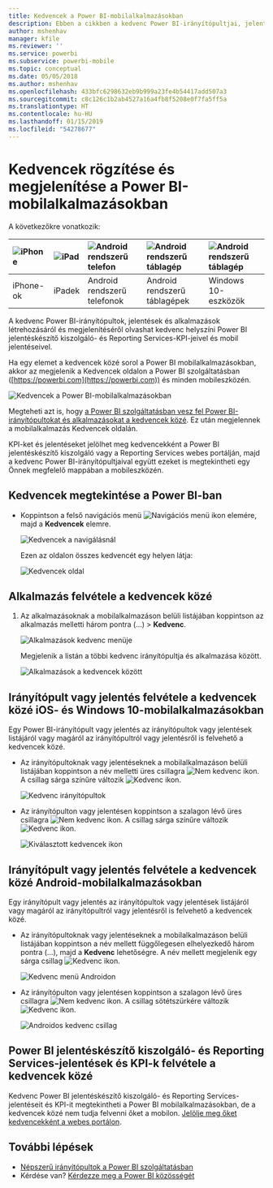 ```yaml
---
title: Kedvencek a Power BI-mobilalkalmazásokban
description: Ebben a cikkben a kedvenc Power BI-irányítópultjai, jelentései, alkalmazásai, valamint Power BI jelentéskészítő kiszolgáló- és Reporting Services-jelentései és fő teljesítménymutatói (KPI-k) mobilalkalmazásokban való rögzítéséről és megtekintéséről olvashat.
author: mshenhav
manager: kfile
ms.reviewer: ''
ms.service: powerbi
ms.subservice: powerbi-mobile
ms.topic: conceptual
ms.date: 05/05/2018
ms.author: mshenhav
ms.openlocfilehash: 433bfc6298632eb9b999a23fe4b54417add507a3
ms.sourcegitcommit: c8c126c1b2ab4527a16a4fb8f5208e0f7fa5ff5a
ms.translationtype: HT
ms.contentlocale: hu-HU
ms.lasthandoff: 01/15/2019
ms.locfileid: "54278677"
---
```

# <a name="make-and-view-favorites-in-the-power-bi-mobile-apps"></a>Kedvencek rögzítése és megjelenítése a Power BI-mobilalkalmazásokban
A következőkre vonatkozik:

| ![iPhone](./media/mobile-apps-favorites/iphone-logo-50-px.png) | ![iPad](./media/mobile-apps-favorites/ipad-logo-50-px.png) | ![Android rendszerű telefon](./media/mobile-apps-favorites/android-phone-logo-50-px.png) | ![Android rendszerű táblagép](./media/mobile-apps-favorites/android-tablet-logo-50-px.png) | ![Android rendszerű táblagép](./media/mobile-apps-favorites/win-10-logo-50-px.png) |
|:--- |:--- |:--- |:--- |:--- |
| iPhone-ok |iPadek |Android rendszerű telefonok |Android rendszerű táblagépek |Windows 10-eszközök |

A kedvenc Power BI-irányítópultok, jelentések és alkalmazások létrehozásáról és megjelenítéséről olvashat kedvenc helyszíni Power BI jelentéskészítő kiszolgáló- és Reporting Services-KPI-jeivel és mobil jelentéseivel.

Ha egy elemet a kedvencek közé sorol a Power BI mobilalkalmazásokban, akkor az megjelenik a Kedvencek oldalon a Power BI szolgáltatásban ([https://powerbi.com](https://powerbi.com)) és minden mobileszközén. 

![Kedvencek a Power BI-mobilalkalmazásokban](./media/mobile-apps-favorites/power-bi-android-favorites-reports.png)


Megteheti azt is, hogy [a Power BI szolgáltatásban vesz fel Power BI-irányítópultokat és alkalmazásokat a kedvencek közé](../end-user-favorite.md). Ez után megjelennek a mobilalkalmazás Kedvencek oldalán.

KPI-ket és jelentéseket jelölhet meg kedvencekként a Power BI jelentéskészítő kiszolgáló vagy a Reporting Services webes portálján, majd a kedvenc Power BI-irányítópultjaival együtt ezeket is megtekintheti egy Önnek megfelelő mappában a mobileszközén.

## <a name="view-your-power-bi-favorites"></a>Kedvencek megtekintése a Power BI-ban
* Koppintson a felső navigációs menü ![Navigációs menü ikon](./media/mobile-apps-favorites/power-bi-iphone-global-nav-button.png) elemére, majd a **Kedvencek** elemre.
  
  ![Kedvencek a navigálásnál](./media/mobile-apps-favorites/power-bi-ipad-faves-pbi-report-server.png)
  
  Ezen az oldalon összes kedvencét egy helyen látja:
  
  ![Kedvencek oldal](./media/mobile-apps-favorites/power-bi-ipad-favorites.png)

## <a name="make-an-app-a-favorite"></a>Alkalmazás felvétele a kedvencek közé
1. Az alkalmazásoknak a mobilalkalmazáson belüli listájában koppintson az alkalmazás melletti három pontra (...) > **Kedvenc**.
   
    ![Alkalmazások kedvenc menüje](./media/mobile-apps-favorites/power-bi-android-favorite-app-ellipsis.png)
   
    Megjelenik a listán a többi kedvenc irányítópultja és alkalmazása között.
   
    ![Alkalmazások a kedvencek között](./media/mobile-apps-favorites/power-bi-android-favorite-apps.png)

## <a name="make-a-dashboard-or-report-a-favorite-in-the-ios-and-windows-10-mobile-apps"></a>Irányítópult vagy jelentés felvétele a kedvencek közé iOS- és Windows 10-mobilalkalmazásokban
Egy Power BI-irányítópult vagy jelentés az irányítópultok vagy jelentések listájáról vagy magáról az irányítópultról vagy jelentésről is felvehető a kedvencek közé.

* Az irányítópultoknak vagy jelentéseknek a mobilalkalmazáson belüli listájában koppintson a név melletti üres csillagra ![Nem kedvenc ikon](./././media/mobile-apps-favorites/power-bi-mobile-not-favorite-icon.png). A csillag sárga színűre változik ![Kedvenc ikon](./././media/mobile-apps-favorites/power-bi-mobile-yes-favorite-icon.png).
  
    ![Kedvenc irányítópultok](./media/mobile-apps-favorites/power-bi-mobile-make-dashboard-favorite.png)
* Az irányítópulton vagy jelentésen koppintson a szalagon lévő üres csillagra ![Nem kedvenc ikon](./././media/mobile-apps-favorites/power-bi-mobile-not-favorite-icon.png). A csillag sárga színűre változik ![Kedvenc ikon](./././media/mobile-apps-favorites/power-bi-mobile-yes-favorite-icon.png).
  
    ![Kiválasztott kedvencek ikon](./media/mobile-apps-favorites/power-bi-mobile-favorite-selected.png)

## <a name="make-a-dashboard-or-report-a-favorite-in-the-android-mobile-apps"></a>Irányítópult vagy jelentés felvétele a kedvencek közé Android-mobilalkalmazásokban
Egy irányítópult vagy jelentés az irányítópultok vagy jelentések listájáról vagy magáról az irányítópultról vagy jelentésről is felvehető a kedvencek közé.

* Az irányítópultoknak vagy jelentéseknek a mobilalkalmazáson belüli listájában koppintson a név mellett függőlegesen elhelyezkedő három pontra (...), majd a **Kedvenc** lehetőségre. A név mellett megjelenik egy sárga csillag ![Kedvenc ikon](./././media/mobile-apps-favorites/power-bi-mobile-yes-favorite-icon.png).
  
    ![Kedvenc menü Androidon](./media/mobile-apps-favorites/power-bi-android-make-favorite.png)
* Az irányítópulton vagy jelentésen koppintson a szalagon lévő üres csillagra ![Nem kedvenc ikon](./././media/mobile-apps-favorites/power-bi-mobile-not-favorite-icon.png). A csillag sötétszürkére változik ![Kedvenc ikon](./media/mobile-apps-favorites/power-bi-android-favorite-icon.png).
  
    ![Androidos kedvenc csillag](./media/mobile-apps-favorites/power-bi-android-favorite-in-dashboard.png)

## <a name="make-favorite-power-bi-report-server-and-reporting-services-reports-and-kpis"></a>Power BI jelentéskészítő kiszolgáló- és Reporting Services-jelentések és KPI-k felvétele a kedvencek közé
Kedvenc Power BI jelentéskészítő kiszolgáló- és Reporting Services-jelentéseit és KPI-it megtekintheti a Power BI mobilalkalmazásokban, de a kedvencek közé nem tudja felvenni őket a mobilon. [Jelölje meg őket kedvencekként a webes portálon](../../report-server/tutorial-explore-report-server-web-portal.md#tag-your-favorites). 

## <a name="next-steps"></a>További lépések
* [Népszerű irányítópultok a Power BI szolgáltatásban](../end-user-favorite.md) 
* Kérdése van? [Kérdezze meg a Power BI közösségét](http://community.powerbi.com/)

